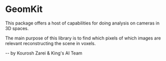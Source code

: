 # GeomKit

This package offers a host of capabilities for doing analysis on cameras in 3D spaces.

The main purpose of this library is to find which pixels of which images are relevant reconstructing the scene in voxels.

-- by Kourosh Zarei & King's AI Team
